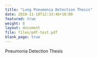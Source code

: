 ```yaml
---
title: "Lung Pneumonia Detection Thesis"
date: 2018-11-18T12:33:46+10:00
featured: true
weight: 8
layout: document
file: files/pdf-test.pdf
blank_page: true
---
```


 Pneumonia Detection Thesis

